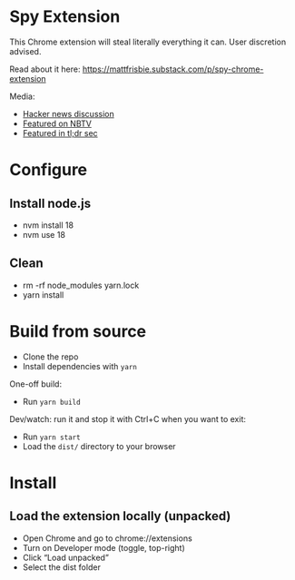 # Spy Extension

This Chrome extension will steal literally everything it can. User discretion advised.

Read about it here: https://mattfrisbie.substack.com/p/spy-chrome-extension

Media:

- [Hacker news discussion](https://news.ycombinator.com/item?id=34889243)
- [Featured on NBTV](https://www.youtube.com/watch?v=cIGESSm39n4)
- [Featured in tl;dr sec](https://tldrsec.com/p/tldr-sec-171)

# Configure
## Install node.js
- nvm install 18
- nvm use 18

## Clean
- rm -rf node_modules yarn.lock
- yarn install

# Build from source
- Clone the repo
- Install dependencies with `yarn`

One-off build:
- Run `yarn build`

Dev/watch: run it and stop it with Ctrl+C when you want to exit:
- Run `yarn start`
- Load the `dist/` directory to your browser

# Install
## Load the extension locally (unpacked)
- Open Chrome and go to chrome://extensions
- Turn on Developer mode (toggle, top-right)
- Click “Load unpacked”
- Select the dist folder
